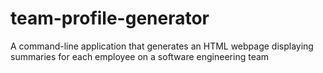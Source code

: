 # team-profile-generator
A command-line application that generates an HTML webpage displaying summaries for each employee on a software engineering team
